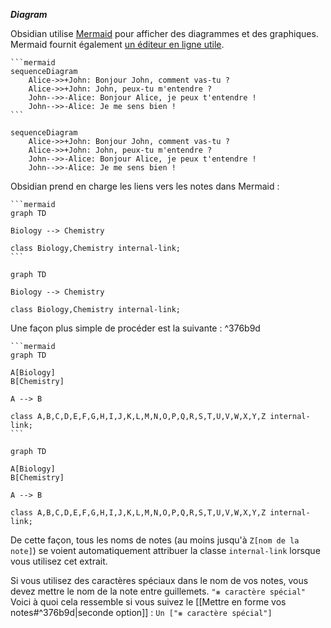 ***Diagram***

Obsidian utilise [Mermaid](https://mermaid-js.github.io/) pour afficher des diagrammes et des graphiques. Mermaid fournit également [un éditeur en ligne utile](https://mermaid-js.github.io/mermaid-live-editor).

<pre><code>```mermaid
sequenceDiagram
    Alice->>+John: Bonjour John, comment vas-tu ?
    Alice->>+John: John, peux-tu m'entendre ?
    John-->>-Alice: Bonjour Alice, je peux t'entendre !
    John-->>-Alice: Je me sens bien !
```</code></pre>

```mermaid
sequenceDiagram
    Alice->>+John: Bonjour John, comment vas-tu ?
    Alice->>+John: John, peux-tu m'entendre ?
    John-->>-Alice: Bonjour Alice, je peux t'entendre !
    John-->>-Alice: Je me sens bien !
```

Obsidian prend en charge les liens vers les notes dans Mermaid :
<pre><code>```mermaid
graph TD

Biology --> Chemistry

class Biology,Chemistry internal-link;
```</code></pre>

```mermaid
graph TD

Biology --> Chemistry

class Biology,Chemistry internal-link;
```

Une façon plus simple de procéder est la suivante : ^376b9d
<pre><code>```mermaid
graph TD

A[Biology]
B[Chemistry]

A --> B

class A,B,C,D,E,F,G,H,I,J,K,L,M,N,O,P,Q,R,S,T,U,V,W,X,Y,Z internal-link;
```</code></pre>

```mermaid
graph TD

A[Biology]
B[Chemistry]

A --> B

class A,B,C,D,E,F,G,H,I,J,K,L,M,N,O,P,Q,R,S,T,U,V,W,X,Y,Z internal-link;
```

De cette façon, tous les noms de notes (au moins jusqu'à `Z[nom de la note]`) se voient automatiquement attribuer la classe `internal-link` lorsque vous utilisez cet extrait.

Si vous utilisez des caractères spéciaux dans le nom de vos notes, vous devez mettre le nom de la note entre guillemets.
`"⨳ caractère spécial"`
Voici à quoi cela ressemble si vous suivez le [[Mettre en forme vos notes#^376b9d|seconde option]] :
`Un ["⨳ caractère spécial"]`